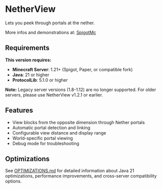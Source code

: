 # NetherView
Lets you peek through portals at the nether.

More infos and demonstrations at: [SpigotMc](https://www.spigotmc.org/resources/nether-view.78885/)

## Requirements

**This version requires:**
- **Minecraft Server**: 1.21+ (Spigot, Paper, or compatible fork)
- **Java**: 21 or higher
- **ProtocolLib**: 5.1.0 or higher

**Note:** Legacy server versions (1.8-1.12) are no longer supported. For older servers, please use NetherView v1.2.1 or earlier.

## Features
- View blocks from the opposite dimension through Nether portals
- Automatic portal detection and linking
- Configurable view distance and display range
- World-specific portal viewing
- Debug mode for troubleshooting

## Optimizations
See [OPTIMIZATIONS.md](OPTIMIZATIONS.md) for detailed information about Java 21 optimizations, performance improvements, and cross-server compatibility options.
